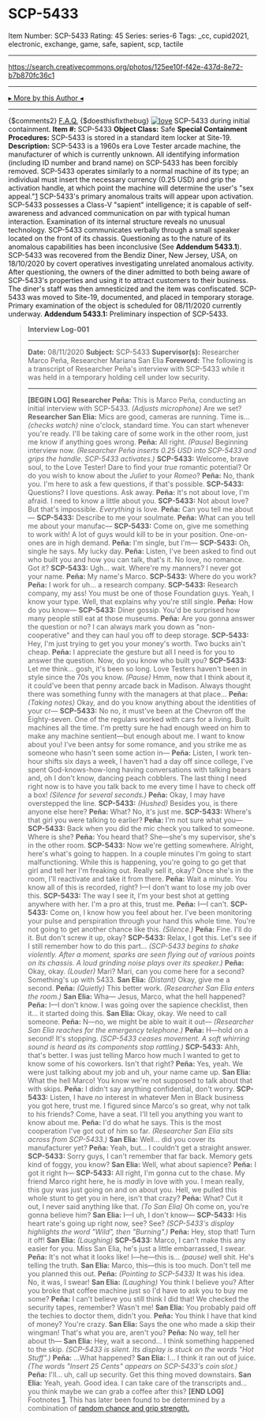 # SCP-5433
Item Number: SCP-5433
Rating: 45
Series: series-6
Tags: _cc, cupid2021, electronic, exchange, game, safe, sapient, scp, tactile

---

<https://search.creativecommons.org/photos/125ee10f-f42e-437d-8e72-b7b870fc36c1>
* * *
[▸ More by this Author ◂](https://scp-wiki.wikidot.com/its-a-bad-idea-s-author-page)
* * *
{$comments2}
[F.A.Q.](https://scp-wiki.wikidot.com/component:info-ayers)
{$doesthisfixthebug}
[![love](https://scp-wiki.wdfiles.com/local--resized-images/scp-5433/love/medium.jpg)](https://scp-wiki.wdfiles.com/local--files/scp-5433/love)
SCP-5433 during initial containment.
**Item #:** SCP-5433
**Object Class:** Safe
**Special Containment Procedures:** SCP-5433 is stored in a standard item locker at Site-19.
**Description:** SCP-5433 is a 1960s era Love Tester arcade machine, the manufacturer of which is currently unknown. All identifying information (including ID number and brand name) on SCP-5433 has been forcibly removed. SCP-5433 operates similarly to a normal machine of its type; an individual must insert the necessary currency (0.25 USD) and grip the activation handle, at which point the machine will determine the user's "sex appeal."[1](javascript:;) SCP-5433's primary anomalous traits will appear upon activation.
SCP-5433 possesses a Class-V "sapient" intelligence; it is capable of self-awareness and advanced communication on par with typical human interaction. Examination of its internal structure reveals no unusual technology. SCP-5433 communicates verbally through a small speaker located on the front of its chassis. Questioning as to the nature of its anomalous capabilities has been inconclusive (See **Addendum 5433.1**).
SCP-5433 was recovered from the Bendiz Diner, New Jersey, USA, on 18/10/2020 by covert operatives investigating unrelated anomalous activity. After questioning, the owners of the diner admitted to both being aware of SCP-5433's properties and using it to attract customers to their business. The diner's staff was then amnesticized and the item was confiscated. SCP-5433 was moved to Site-19, documented, and placed in temporary storage. Primary examination of the object is scheduled for 08/11/2020 currently underway.
**Addendum 5433.1:** Preliminary inspection of SCP-5433.
> **Interview Log-001**
> * * *
> **Date:** 08/11/2020
> **Subject:** SCP-5433
> **Supervisor(s):** Researcher Marco Peña, Researcher Mariana San Elia
> **Foreword:** The following is a transcript of Researcher Peña's interview with SCP-5433 while it was held in a temporary holding cell under low security.
> * * *
> **[BEGIN LOG]**
> **Researcher Peña:** This is Marco Peña, conducting an initial interview with SCP-5433. _(Adjusts microphone)_ Are we set?
> **Researcher San Elia:** Mics are good, cameras are running. Time is… _(checks watch)_ nine o'clock, standard time. You can start whenever you're ready. I'll be taking care of some work in the other room, just me know if anything goes wrong.
> **Peña:** All right. _(Pause)_ Beginning interview now.
> _(Researcher Peña inserts 0.25 USD into SCP-5433 and grips the handle. SCP-5433 activates.)_
> **SCP-5433:** Welcome, brave soul, to the Love Tester! Dare to find your _true_ romantic potential? Or do you wish to know about the _Juliet_ to your _Romeo_?
> **Peña:** No, thank you. I'm here to ask a few questions, if that's possible.
> **SCP-5433:** Questions? I love questions. Ask away.
> **Peña:** It's not about love, I'm afraid. I need to know a little about you.
> **SCP-5433:** Not about love? But that's impossible. _Everything_ is love.
> **Peña:** Can you tell me about—
> **SCP-5433:** Describe to me your soulmate.
> **Peña:** What can you tell me about your manufac—
> **SCP-5433:** Come on, give me something to work with! A lot of guys would kill to be in your position. One-on-ones are in high demand.
> **Peña:** I'm single, but I'm—
> **SCP-5433:** Oh, single he says. My lucky day.
> **Peña:** Listen, I've been asked to find out who built you and how you can talk, that's it. No love, no romance. Got it?
> **SCP-5433:** Ugh… wait. Where're my manners? I never got your name.
> **Peña:** My name's Marco.
> **SCP-5433:** Where do you work?
> **Peña:** I work for uh… a research company.
> **SCP-5433:** Research company, my ass! You must be one of those Foundation guys. Yeah, I know your type. Well, that explains why you're still single.
> **Peña:** How do you know—
> **SCP-5433:** Diner gossip. You'd be surprised how many people still eat at those museums.
> **Peña:** Are you gonna answer the question or no? I can always mark you down as "non-cooperative" and they can haul you off to deep storage.
> **SCP-5433:** Hey, I'm just trying to get you your money's worth. Two bucks ain't cheap.
> **Peña:** I appreciate the gesture but all I need is for you to answer the question. Now, do you know who built you?
> **SCP-5433:** Let me think… gosh, it's been so long. Love Testers haven't been in style since the 70s you know. _(Pause)_ Hmm, now that I think about it, it could've been that penny arcade back in Madison. Always thought there was something funny with the managers at that place…
> **Peña:** _(Taking notes)_ Okay, and do you know anything about the identities of your cr—
> **SCP-5433:** No no, it must've been at the Chevron off the Eighty-seven. One of the regulars worked with cars for a living. Built machines all the time. I'm pretty sure he had enough weed on him to make any machine sentient—but enough about me. I want to know about you! I've been antsy for some romance, and you strike me as someone who hasn't seen some action in—
> **Peña:** Listen, I work ten-hour shifts six days a week, I haven't had a day off since college, I've spent God-knows-how-long having conversations with talking bears and, oh I don't know, dancing peach cobblers. The last thing I need right now is to have you talk back to me every time I have to check off a box!
> _(Silence for several seconds.)_
> **Peña:** Okay, I may have overstepped the line.
> **SCP-5433:** _(Hushed)_ Besides you, is there anyone else here?
> **Peña:** What? No, it's just me.
> **SCP-5433:** Where's that girl you were talking to earlier?
> **Peña:** I'm not sure what you—
> **SCP-5433:** Back when you did the mic check you talked to someone. Where is she?
> **Peña:** You heard that? She—she's my supervisor, she's in the other room.
> **SCP-5433:** Now we're getting somewhere. Alright, here's what's going to happen. In a couple minutes I'm going to start malfunctioning. While this is happening, you're going to go get that girl and tell her I'm freaking out. Really sell it, okay? Once she's in the room, I'll reactivate and take it from there.
> **Peña:** Wait a minute. You know all of this is recorded, right? I—I don't want to lose my job over this.
> **SCP-5433:** The way I see it, I'm your best shot at getting anywhere with her. I'm a pro at this, trust me.
> **Peña:** I—I can't.
> **SCP-5433:** Come on, I know how you feel about her. I've been monitoring your pulse and perspiration through your hand this whole time. You're not going to get another chance like this.
> _(Silence.)_
> **Peña:** Fine. I'll do it. But don't screw it up, okay?
> **SCP-5433:** Relax, I got this. Let's see if I still remember how to do this part…
> _(SCP-5433 begins to shake violently. After a moment, sparks are seen flying out of various points on its chassis. A loud grinding noise plays over its speaker.)_
> **Peña:** Okay, okay. _(Louder)_ Mari? Mari, can you come here for a second? Something's up with 5433.
> **San Elia:** _(Distant)_ Okay, give me a second.
> **Peña:** _(Quietly)_ This better work.
> _(Researcher San Elia enters the room.)_
> **San Elia:** Wha— Jesus, Marco, what the hell happened?
> **Peña:** I—I don't know. I was going over the sapience checklist, then it… it started doing this.
> **San Elia:** Okay, okay. We need to call someone.
> **Peña:** N—no, we might be able to wait it out—
> _(Researcher San Elia reaches for the emergency telephone.)_
> **Peña:** H—hold on a second! It's stopping.
> _(SCP-5433 ceases movement. A soft whirring sound is heard as its components stop rattling.)_
> **SCP-5433:** Ahh, that's better. I was just telling Marco how much I wanted to get to know some of his coworkers. Isn't that right?
> **Peña:** Yes, yeah. We were just talking about my job and uh, your name came up.
> **San Elia:** What the hell Marco! You know we're not supposed to talk about that with skips.
> **Peña:** I didn't say anything confidential, don't worry.
> **SCP-5433:** Listen, I have _no_ interest in whatever Men in Black business you got here, trust me. I figured since Marco's so great, why not talk to his friends? Come, have a seat. I'll tell you anything you want to know about me.
> **Peña:** I'd do what he says. This is the most cooperation I've got out of him so far.
> _(Researcher San Elia sits across from SCP-5433.)_
> **San Elia:** Well… did you cover its manufacturer yet?
> **Peña:** Yeah, but… I couldn't get a straight answer.
> **SCP-5433:** Sorry guys, I can't remember that far back. Memory gets kind of foggy, you know?
> **San Elia:** Well, what about sapience?
> **Peña:** I got it right h—
> **SCP-5433:** All right, I'm gonna cut to the chase. My friend Marco right here, he is _madly_ in love with you. I mean really, this guy was just going on and on about you. Hell, we pulled this whole stunt to get you in here, isn't that crazy?
> **Peña:** What? Cut it out, I never said anything like that. _(To San Elia)_ Oh come on, you're gonna believe him?
> **San Elia:** I—I uh, I don't know—
> **SCP-5433:** His heart rate's going up right now, see? See?
> _(SCP-5433's display highlights the word "Wild", then "Burning".)_
> **Peña:** Hey, stop that! Turn it off!
> **San Elia:** _(Laughing)_
> **SCP-5433:** Marco, I can't make this any easier for you. Miss San Elia, he's just a little embarrassed, I swear.
> **Peña:** It's not what it looks like! I—he—this is… _(pause)_ well shit. He's telling the truth.
> **San Elia:** Marco, this—this is too much. Don't tell me you planned this out.
> **Peña:** _(Pointing to SCP-5433)_ It was his idea. No, it was, I swear!
> **San Elia:** _(Laughing)_ You think I believe you? After you broke that coffee machine just so I'd have to ask you to buy me some?
> **Peña:** I can't believe you still think I did that! We checked the security tapes, remember? Wasn't me!
> **San Elia:** You probably paid off the techies to doctor them, didn't you.
> **Peña:** You think I have that kind of money? You're crazy.
> **San Elia:** Says the one who made a skip their wingman! That's what you are, aren't you?
> **Peña:** No way, tell her about th—
> **San Elia:** Hey, wait a second… I think something happened to the skip.
> _(SCP-5433 is silent. Its display is stuck on the words "Hot Stuff".)_
> **Peña:** …What happened?
> **San Elia:** I… I think it ran out of juice.
> _(The words "Insert 25 Cents" appears on SCP-5433's coin slot.)_
> **Peña:** I'll… uh, call up security. Get this thing moved downstairs.
> **San Elia:** Yeah, yeah. Good idea. I can take care of the transcripts and… you think maybe we can grab a coffee after this?
> **[END LOG]**
Footnotes
[1](javascript:;). This has later been found to be determined by a combination of [random chance and grip strength.](https://scp-wiki.wikidot.com/scp-5596)